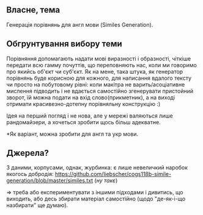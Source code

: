 ##  **Власне, тема**

Генерація порівнянь для англ мови (Similes Generation).

##  **Обгрунтування вибору теми**

Порівняння допомагають надати мові виразності і образності, чіткіше передати всю гамму почуттів, що переповняють нас, коли ми говоримо про якийсь об'єкт чи суб'єкт. Як на мене, така штука, як генератор порівнянь буде корисною для кожного, для написання вдалого тексту чи просто на побутовому рівні: коли макітра не варить/асоціативне мислення підводить і не вдається самостійно згенерувати пристойний зворот, їй можна подати на вхід слово(прикметник), а на виході отримати красивезно-дотепну порівняльну конструкцію :)

Ідея на перший погляд і не нова, але у мережі валяються лише рандомайзери, а хочеться зробити щось більш адекватне. 

*Як варіант, можна зробити для англ та укр мови.

##  **Джерела?**
  
З даними, корпусами, однак, журбинка: є лише невеличкий наробок якогось добродія: https://github.com/liebscher/cogs118b-simile-generation/blob/master/similes.txt (*ну такє*)

=> треба або експериментувати з іншими підходами і дивитись, що виходить, або десь збирати матеріал самостійно (щодо "де-як-і-що назбирати" ще думаю).
